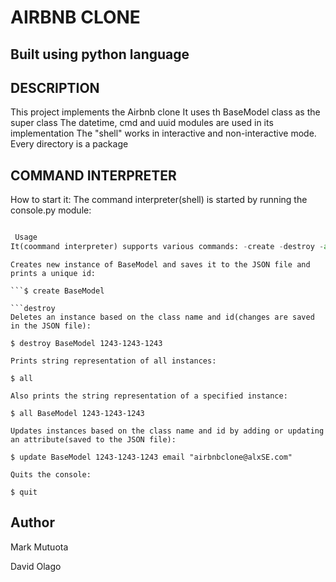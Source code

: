 # AIRBNB CLONE

## Built using python language
## DESCRIPTION

This project implements the Airbnb clone It uses th BaseModel class as the super class The datetime, cmd and uuid modules are used in its implementation The "shell" works in interactive and non-interactive mode. Every directory is a package

## COMMAND INTERPRETER

How to start it:
The command interpreter(shell) is started by running the console.py module:

```$./console.py

 Usage
It(coommand interpreter) supports various commands: -create -destroy -all -update -quit
````
```create
Creates new instance of BaseModel and saves it to the JSON file and prints a unique id:

```$ create BaseModel

```destroy
Deletes an instance based on the class name and id(changes are saved in the JSON file):

$ destroy BaseModel 1243-1243-1243
```
```all
Prints string representation of all instances:

$ all

Also prints the string representation of a specified instance:

$ all BaseModel 1243-1243-1243
```

```update
Updates instances based on the class name and id by adding or updating an attribute(saved to the JSON file):

$ update BaseModel 1243-1243-1243 email "airbnbclone@alxSE.com"
```
``` quit
Quits the console:

$ quit
```
## Author
Mark Mutuota

David Olago
